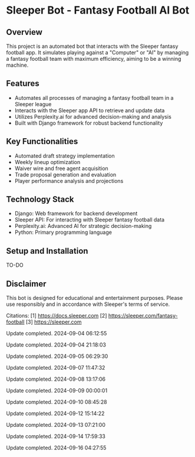 # Sleeper Bot - Fantasy Football AI Bot

## Overview

This project is an automated bot that interacts with the Sleeper fantasy football app. It simulates playing against a "Computer" or "AI" by managing a fantasy football team with maximum efficiency, aiming to be a winning machine.

## Features

- Automates all processes of managing a fantasy football team in a Sleeper league
- Interacts with the Sleeper app API to retrieve and update data
- Utilizes Perplexity.ai for advanced decision-making and analysis
- Built with Django framework for robust backend functionality

## Key Functionalities

- Automated draft strategy implementation
- Weekly lineup optimization
- Waiver wire and free agent acquisition
- Trade proposal generation and evaluation
- Player performance analysis and projections

## Technology Stack

- Django: Web framework for backend development
- Sleeper API: For interacting with Sleeper fantasy football data
- Perplexity.ai: Advanced AI for strategic decision-making
- Python: Primary programming language

## Setup and Installation

TO-DO

## Disclaimer

This bot is designed for educational and entertainment purposes. Please use responsibly and in accordance with Sleeper's terms of service.

Citations:
[1] https://docs.sleeper.com
[2] https://sleeper.com/fantasy-football
[3] https://sleeper.com

Update completed. 2024-09-04 06:12:55

Update completed. 2024-09-04 21:18:03

Update completed. 2024-09-05 06:29:30

Update completed. 2024-09-07 11:47:32

Update completed. 2024-09-08 13:17:06

Update completed. 2024-09-09 00:00:01

Update completed. 2024-09-10 08:45:28

Update completed. 2024-09-12 15:14:22

Update completed. 2024-09-13 07:21:00

Update completed. 2024-09-14 17:59:33

Update completed. 2024-09-16 04:27:55
